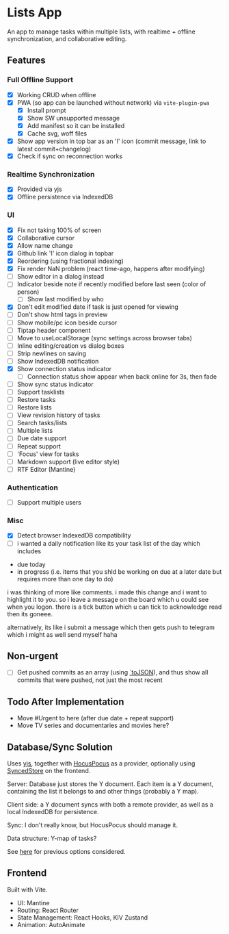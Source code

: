 # Lists App

An app to manage tasks within multiple lists, with realtime + offline synchronization, and collaborative editing.

## Features

### Full Offline Support

- [x] Working CRUD when offline
- [x] PWA (so app can be launched without network) via `vite-plugin-pwa`
  - [x] Install prompt
  - [x] Show SW unsupported message
  - [x] Add manifest so it can be installed
  - [x] Cache svg, woff files
- [x] Show app version in top bar as an 'I' icon (commit message, link to latest commit+changelog)
- [x] Check if sync on reconnection works

### Realtime Synchronization

- [x] Provided via yjs
- [x] Offline persistence via IndexedDB

### UI

- [x] Fix not taking 100% of screen
- [x] Collaborative cursor
- [x] Allow name change
- [x] Github link 'I' icon dialog in topbar
- [x] Reordering (using fractional indexing)
- [x] Fix render NaN problem (react time-ago, happens after modifying)
- [ ] Show editor in a dialog instead
- [ ] Indicator beside note if recently modified before last seen (color of person)
  - [ ] Show last modified by who
- [x] Don't edit modified date if task is just opened for viewing
- [ ] Don't show html tags in preview
- [ ] Show mobile/pc icon beside cursor
- [ ] Tiptap header component
- [ ] Move to useLocalStorage (sync settings across browser tabs)
- [ ] Inline editing/creation vs dialog boxes
- [ ] Strip newlines on saving
- [ ] Show IndexedDB notification
- [x] Show connection status indicator
  - [ ] Connection status show appear when back online for 3s, then fade
- [ ] Show sync status indicator
- [ ] Support tasklists
- [ ] Restore tasks
- [ ] Restore lists
- [ ] View revision history of tasks
- [ ] Search tasks/lists
- [ ] Multiple lists
- [ ] Due date support
- [ ] Repeat support
- [ ] 'Focus' view for tasks
- [ ] Markdown support (live editor style)
- [ ] RTF Editor (Mantine)

### Authentication

- [ ] Support multiple users

### Misc

- [x] Detect browser IndexedDB compatibility
- [ ] i wanted a daily notification like its your task list of the day which includes
- due today
- in progress (i.e. items that you shld be working on due at a later date but requires more than one day to do)

i was thinking of more like comments. i made this change and i want to highlight it to you. so i leave a message on the board which u could see when you logon. there is a tick button which u can tick to acknowledge read then its goneee.

alternatively, its like i submit a message which then gets push to telegram which i might as well send myself haha

## Non-urgent

- [ ] Get pushed commits as an array (using [`toJSON](https://docs.github.com/en/actions/learn-github-actions/expressions#tojson)), and thus show all commits that were pushed, not just the most recent

## Todo After Implementation

- Move #Urgent to here (after due date + repeat support)
- Move TV series and documentaries and movies here?

## Database/Sync Solution

Uses [yjs][yjs], together with [HocusPocus] as a provider, optionally using [SyncedStore][syncedstore] on the frontend.

Server: Database just stores the Y document. Each item is a Y document, containing the list it belongs to and other things (probably a Y map).

Client side: a Y document syncs with both a remote provider, as well as a local IndexedDB for persistence.

Sync: I don't really know, but HocusPocus should manage it.

Data structure: Y-map of tasks?

See [here](databases.md) for previous options considered.

## Frontend

Built with Vite.

- UI: Mantine
- Routing: React Router
- State Management: React Hooks, KIV Zustand
- Animation: AutoAnimate

[yjs]: https://github.com/yjs/yjs
[hocuspocus]: https://tiptap.dev/hocuspocus
[syncedstore]: https://syncedstore.org/docs/

